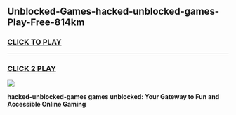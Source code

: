 
## Unblocked-Games-hacked-unblocked-games-Play-Free-814km
<h3>
<a href="https://premium76.site?title=hacked-unblocked-games&ref=09A">CLICK TO PLAY</a></h3>
<hr>

<h3>
<a href="https://premium76.site?title=hacked-unblocked-games&ref=09A">CLICK 2 PLAY</a>
  
</h3>

<a href="https://premium76.site?title=hacked-unblocked-games&ref=09A"><img src="https://clearcache.store/games.png"></a>


**hacked-unblocked-games games unblocked: Your Gateway to Fun and Accessible Online Gaming**
